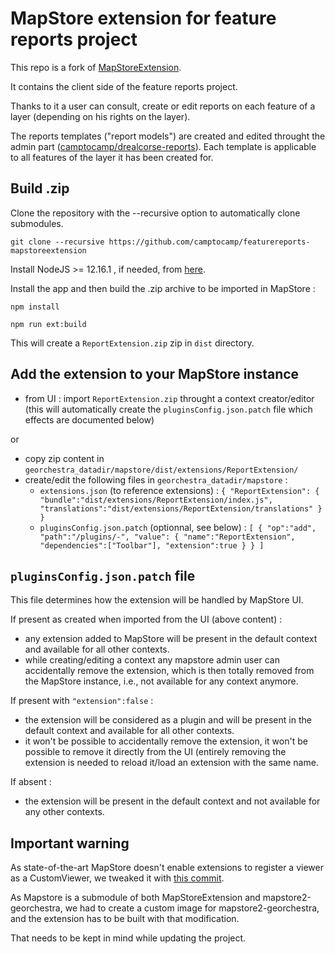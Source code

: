 # MapStore extension for feature reports project
 
This repo is a fork of [MapStoreExtension](https://github.com/geosolutions-it/MapStoreExtension).

It contains the client side of the feature reports project.

Thanks to it a user can consult, create or edit reports on each feature of a layer (depending on his rights on the layer).

The reports templates ("report models") are created and edited throught the admin part ([camptocamp/drealcorse-reports](https://github.com/camptocamp/drealcorse-reports)). Each template is applicable to all features of the layer it has been created for.



## Build .zip

Clone the repository with the --recursive option to automatically clone submodules.

`git clone --recursive https://github.com/camptocamp/featurereports-mapstoreextension`

Install NodeJS >= 12.16.1 , if needed, from [here](https://nodejs.org/en/download/releases/).


Install the app and then build the .zip archive to be imported in MapStore :

`npm install`

`npm run ext:build`
 
 This will create a `ReportExtension.zip` zip in `dist` directory.
 
## Add the extension to your MapStore instance 
 
 - from UI : import `ReportExtension.zip` throught a context creator/editor (this will automatically create the `pluginsConfig.json.patch` file which effects are documented below)
   
 or 
 - copy zip content in `georchestra_datadir/mapstore/dist/extensions/ReportExtension/`
 - create/edit the following files in `georchestra_datadir/mapstore` :
      - `extensions.json` (to reference extensions) : 
        `{
          "ReportExtension": {
            "bundle":"dist/extensions/ReportExtension/index.js",
            "translations":"dist/extensions/ReportExtension/translations"
          }
        }`
      - `pluginsConfig.json.patch` (optionnal, see below) :
        `[
           {
             "op":"add",
             "path":"/plugins/-",
             "value": {
               "name":"ReportExtension",
               "dependencies":["Toolbar"],
               "extension":true
             }
           }
         ]`

## `pluginsConfig.json.patch` file 

This file determines how the extension will be handled by MapStore UI.

If present as created when imported from the UI (above content) :
- any extension added to MapStore will be present in the default context and available for all other contexts.
- while creating/editing a context any mapstore admin user can accidentally remove the extension, which is then totally removed from the MapStore instance, i.e., not available for any context anymore.

If present with `"extension":false` :
- the extension will be considered as a plugin and will be present in the default context and available for all other contexts.
- it won't be possible to accidentally remove the extension, it won't be possible to remove it directly from the UI (entirely removing the extension is needed to reload it/load an extension with the same name.

If absent :
- the extension will be present in the default context and not available for any other contexts.

## Important warning

As state-of-the-art MapStore doesn't enable extensions to register a viewer as a CustomViewer, we tweaked it with [this commit](https://github.com/camptocamp/MapStore2/commit/fcdea4f0eab87942a70a17b8eb8933d2a04584d1).

As Mapstore is a submodule of both MapStoreExtension and mapstore2-georchestra, we had to create a custom image for mapstore2-georchestra, and the extension has to be built with that modification.

That needs to be kept in mind while updating the project.




